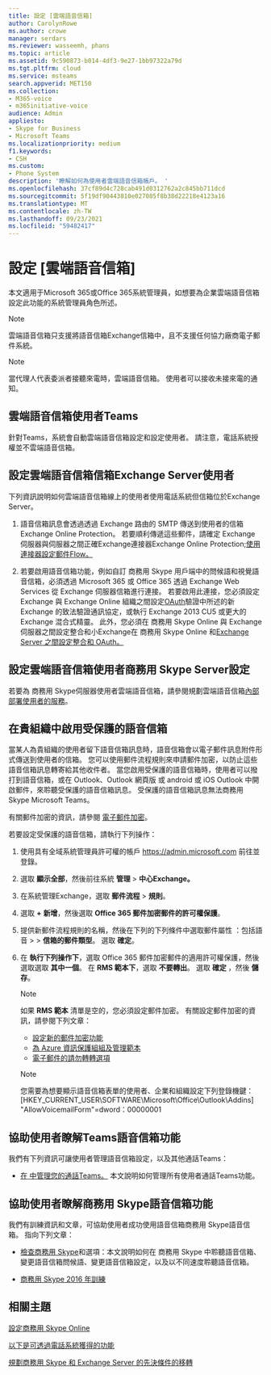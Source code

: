 ```yaml
---
title: 設定 [雲端語音信箱]
author: CarolynRowe
ms.author: crowe
manager: serdars
ms.reviewer: wasseemh, phans
ms.topic: article
ms.assetid: 9c590873-b014-4df3-9e27-1bb97322a79d
ms.tgt.pltfrm: cloud
ms.service: msteams
search.appverid: MET150
ms.collection:
- M365-voice
- m365initiative-voice
audience: Admin
appliesto:
- Skype for Business
- Microsoft Teams
ms.localizationpriority: medium
f1.keywords:
- CSH
ms.custom:
- Phone System
description: '瞭解如何為使用者雲端語音信箱帳戶。 '
ms.openlocfilehash: 37cf89d4c728cab491d0312762a2c845bb711dcd
ms.sourcegitcommit: 5f19df90443810e027085f8b38d22218e4123a16
ms.translationtype: MT
ms.contentlocale: zh-TW
ms.lasthandoff: 09/23/2021
ms.locfileid: "59482417"
---
```

# <a name="set-up-cloud-voicemail"></a>設定 [雲端語音信箱]

本文適用于Microsoft 365或Office 365系統管理員，如想要為企業雲端語音信箱設定此功能的系統管理員角色所述[](/microsoft-365/admin/add-users/about-admin-roles)。

> [!NOTE]
> 雲端語音信箱只支援將語音信箱Exchange信箱中，且不支援任何協力廠商電子郵件系統。 

> [!NOTE]
> 當代理人代表委派者接聽來電時，雲端語音信箱。 使用者可以接收未接來電的通知。

## <a name="cloud-voicemail-for-teams-users"></a>雲端語音信箱使用者Teams

針對Teams，系統會自動雲端語音信箱設定和設定使用者。 請注意，電話系統授權並不雲端語音信箱。 

## <a name="set-up-cloud-voicemail-for-exchange-server-mailbox-users"></a>設定雲端語音信箱信箱Exchange Server使用者

下列資訊說明如何雲端語音信箱線上的使用者使用電話系統但信箱位於Exchange Server。 
  
1. 語音信箱訊息會透過透過 Exchange 路由的 SMTP 傳送到使用者的信箱Exchange Online Protection。 若要順利傳遞這些郵件，請確定 Exchange 伺服器與伺服器之間正確Exchange連接器Exchange Online Protection;[使用連接器設定郵件Flow。](/exchange/mail-flow-best-practices/use-connectors-to-configure-mail-flow/use-connectors-to-configure-mail-flow) 

2. 若要啟用語音信箱功能，例如自訂 商務用 Skype 用戶端中的問候語和視覺語音信箱，必須透過 Microsoft 365 或 Office 365 透過 Exchange Web Services 從 Exchange 伺服器信箱進行連接。 若要啟用此連接，您必須設定 Exchange 與 Exchange Online 組織之間設定[OAuth](/exchange/configure-oauth-authentication-between-exchange-and-exchange-online-organizations-exchange-2013-help)驗證中所述的新 Exchange 的致法驗證通訊協定，或執行 Exchange 2013 CU5 或更大的 Exchange 混合式精靈。 此外，您必須在 商務用 Skype Online 與 Exchange 伺服器之間設定整合和小Exchange在 商務用 Skype Online 和[Exchange Server 之間設定整合和 OAuth。](/skypeforbusiness/deploy/integrate-with-exchange-server/oauth-with-online-and-on-premises) 

## <a name="set-up-cloud-voicemail-for-skype-for-business-server-users"></a>設定雲端語音信箱使用者商務用 Skype Server設定

若要為 商務用 Skype伺服器使用者雲端語音信箱，請參閱規劃雲端語音信箱[內部部署使用者的服務](/skypeforbusiness/hybrid/plan-cloud-voicemail)。

## <a name="enabling-protected-voicemail-in-your-organization"></a>在貴組織中啟用受保護的語音信箱

當某人為貴組織的使用者留下語音信箱訊息時，語音信箱會以電子郵件訊息附件形式傳送到使用者的信箱。 您可以使用郵件流程規則來申請郵件加密，以防止這些語音信箱訊息轉寄給其他收件者。 當您啟用受保護的語音信箱時，使用者可以撥打到語音信箱，或在 Outlook、Outlook 網頁版 或 android 或 iOS Outlook 中開啟郵件，來聆聽受保護的語音信箱訊息。 受保護的語音信箱訊息無法商務用 Skype Microsoft Teams。

有關郵件加密的資訊，請參閱 [電子郵件加密](/microsoft-365/compliance/email-encryption?view=o365-worldwide)。


若要設定受保護的語音信箱，請執行下列操作：

1. 使用具有全域系統管理員許可權的帳戶 https://admin.microsoft.com 前往並登錄。
2. 選取 **顯示全部**，然後前往系統 **管理**  >  **中心Exchange。**
3. 在系統管理Exchange，選取 **郵件流程**  >  **規則**。
4. 選取 **+** **新增**，然後選取 **Office 365 郵件加密郵件的許可權保護**。
5. 提供新郵件流程規則的名稱，然後在下列的下列條件中選取郵件屬性 ：包括語音  >    >  **信箱的郵件類型**。 選取 **確定**。
6. 在 **執行下列操作下**，選取 Office 365 郵件加密郵件的適用許可權保護，然後選取選取 **其中一個**。 在 **RMS 範本下**，選取 **不要轉出**。 選取 **確定** ，然後 **儲存**。
    > [!NOTE]
    > 如果 **RMS 範本** 清單是空的，您必須設定郵件加密。 有關設定郵件加密的資訊，請參閱下列文章：
    > - [設定新的郵件加密功能](/microsoft-365/compliance/set-up-new-message-encryption-capabilities?view=o365-worldwide)
    > - [為 Azure 資訊保護組組及管理範本](/information-protection/deploy-use/configure-policy-templates)
    > - [電子郵件的請勿轉轉選項](/information-protection/deploy-use/configure-usage-rights#do-not-forward-option-for-emails)

    > [!NOTE]
    > 您需要為想要顯示語音信箱表單的使用者、企業和組織設定下列登錄機鍵：[HKEY_CURRENT_USER\SOFTWARE\Microsoft\Office\Outlook\Addins] "AllowVoicemailForm"=dword：00000001                           

## <a name="help-your-users-learn-teams-voicemail-features"></a>協助使用者瞭解Teams語音信箱功能

我們有下列資訊可讓使用者管理語音信箱設定，以及其他通話Teams：

- [在 中管理您的通話Teams。](https://support.office.com/article/manage-your-call-settings-in-teams-456cb611-3477-496f-b31a-6ab752a7595f) 本文說明如何管理所有使用者通話Teams功能。 

## <a name="help-your-users-learn-skype-for-business-voicemail-features"></a>協助使用者瞭解商務用 Skype語音信箱功能

我們有訓練資訊和文章，可協助使用者成功使用語音信箱商務用 Skype語音信箱。 指向下列文章：

- [檢查商務用 Skype](https://support.office.com/article/2deea7f8-831f-4e85-a0d4-b34da55945a8)和選項：本文說明如何在 商務用 Skype 中聆聽語音信箱、變更語音信箱問候語、變更語音信箱設定，以及以不同速度聆聽語音信箱。

- [商務用 Skype 2016 年訓練](https://support.office.com/article/eb2081bc-fd0a-4eda-94da-5a39f369ee74)

## <a name="related-topics"></a>相關主題
[設定商務用 Skype Online](/skypeforbusiness/set-up-skype-for-business-online/set-up-skype-for-business-online)

[以下是可透過電話系統獲得的功能](here-s-what-you-get-with-phone-system.md)

[規劃商務用 Skype 和 Exchange Server 的先決條件的移轉](/SkypeForBusiness/hybrid/plan-um-migration)
